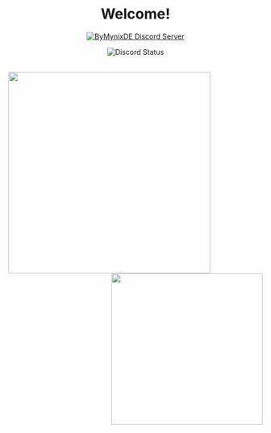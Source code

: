<p>
  <h1 align="center"><b>Welcome!</b></h1>
</p>
<p align="center">
    <a href="https://bymynix.de/discord/"><img alt="ByMynixDE Discord Server" src="https://img.shields.io/discord/1043508603191042048?label=Discord&logo=Discord"></a> 
</p>
<p align="center">
<img alt="Discord Status" src="https://discord.c99.nl/widget/theme-3/852594580033110024.png" />
</p>
<br>
<a>
  <img align="left" width="400" src="https://github-readme-stats-sigma-five.vercel.app/api?username=ByMynix&show_icons=true&hide_border=true&theme=tokyonight">
  <img align="right" width="300" src="https://github-readme-stats-sigma-five.vercel.app/api/top-langs/?username=ByMynix&hide_border=true&theme=tokyonight&layout=compact&hide=batchfile">
</a>
<br>
